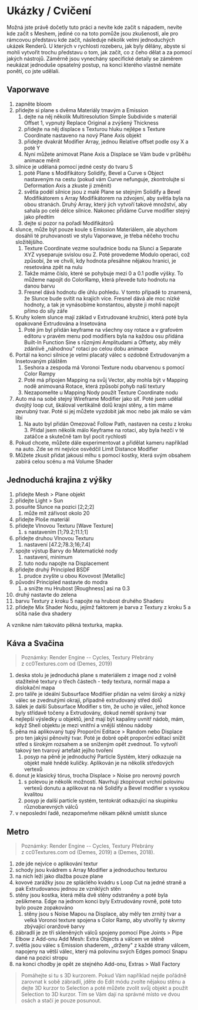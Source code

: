 # Ukázky / Cvičení

Možná jste právě dočetly tuto práci a nevíte kde začít s nápadem, nevíte kde začít s Meshem, jediné co na toto pomůže jsou zkušenosti, ale pro rámcovou představu kde začít, následuje několik velmi jednoduchých ukázek Renderů. U kterých v rychlosti rozeberu, jak byly dělány, abyste si mohli vytvořit trochu představu o tom, jak začít, co z čeho dělat a za pomocí jakých nástrojů. Záměrně jsou vynechány specifické detaily se záměrem neukázat jednoduše opsatelný postup, na konci kterého vlastně nemáte ponětí, co jste udělali.

## Vaporwave

1. zapněte bloom
2. přidejte si plane s dvěma Materiály tmavým a Emission
    1. dejte na něj několik Multiresolution Simple Subdivide s materiál Offset 1, vypnutý Replace Original a zvýšený Thickness
    1.  přidejte na něj displace s Texturou hluku nejlépe s Texture Coordinate nastaveno na nový Plane Axis objekt
    1.  přidejte dvakrát Modifier Array, jednou Relative offset podle osy X a poté Y
    1.  Nyní můžete animovat Plane Axis a Displace se Vám bude v průběhu animace měnit
3. silnice je udělaná pomocí jedné cesty do tvaru S
    1.  poté Plane s Modifikátory Solidify, Bevel a Curve s Object nastaveným na cestu (pokud vám Curve nefunguje, zkontrolujte si Deformation Axis a zkuste ji změnit)
    1.  světla podél silnice jsou z malé Plane se stejným Solidify a Bevel Modifikátorem s Array Modifikátorem na zdvojení, aby světla byla na obou stranách. Druhý Array, který jich vytvoří takové množství, aby sahala po celé délce silnice. Nakonec přidáme Curve modifier stejný jako předtím
    1.  dejte si pozor na pořadí Modifikátorů
4. slunce, může být pouze koule s Emission Materiálem, ale abychom dosáhli té pruhovanosti ve stylu Vaporwave, je třeba něčeho trochu složitějšího.
    1.  Texture Coordinate vezme souřadnice bodu na Slunci a Separate XYZ vyseparuje svislou osu Z. Poté provedeme Modulo operaci, což způsobí, že ve chvíli, kdy hodnota přesáhne nějakou hranici, je resetována zpět na nulu
    1.  Takže máme číslo, které se pohybuje mezi 0 a 0.1 podle výšky. To můžeme napojit do ColorRamp, která převede tuto hodnotu na danou barvu
    1.  Fresnel dává hodnotu dle úhlu pohledu. V tomto případě to znamená, že Slunce bude svítit na krajích více. Fresnel dává ale moc nízké hodnoty, a tak je vynásobíme konstantou, abyste ji mohli napojit přímo do síly záře
5. Kruhy kolem slunce mají základ v Extrudované kružnici, která poté byla opakované Extrudována a Insetována
    1.  Poté jim byl přidán keyframe na všechny osy rotace a v grafovém editoru v pravém menu pod modifiers byla na každou osu přidána Built-In Function Sine s různými Amplitudami a Offsety, aby měly zdánlivě „náhodnou" rotaci po celou dobu animace
6.  Portál na konci silnice je velmi placatý válec s ozdobně Extrudovaným a Insetovaným pláštěm
    1.  Seshora a zespoda má Voronoi Texture nodu obarvenou s pomocí Color Rampy
    1.  Poté má připojen Mapping na svůj Vector, aby mohla být v Mapping nodě animovaná Rotace, která způsobí pohyb naší textury
    1.  Nezapomeňte u Mapping Nody použít Texture Coordinate nodu
7. Auto má na sobě stejný Wireframe Modifier jako síť. Poté jsem udělal dvojitý loop cut, škáloval vertikálně dolů krajní stěny, a tím máme zevrubný tvar. Poté si jej můžete vyzdobit jak moc nebo jak málo se vám líbí
    1.  Na auto byl přidán Omezovač Follow Path, nastaven na cestu z kroku 3. Přidal jsem několik málo Keyframe na rotaci, aby byla hezčí v té zatáčce a skutečně tam byl pocit rychlosti
8. Pokud chcete, můžete dále experimentovat a přidělat kameru například na auto. Zde se mi nejvíce osvědčil Limit Distance Modifier
9.  Můžete zkusit přidat jakousi mlhu s pomocí kostky, která svým obsahem zabírá celou scénu a má Volume Shader

## Jednoduchá krajina z výšky

1. přidejte Mesh \> Plane objekt
2. přidejte Light \> Sun
3. posuňte Slunce na pozici \[2;2;2\]
    1.  může mít zářivost okolo 20
4. přidejte Ploše materiál
5. přidejte Vlnovou Texturu \[Wave Texture\]
    1.  s nastavením \[1;79.2;11.1;1\]
6.  přidejte druhou Vlnovou Texturu
    1.  nastavení \[47.2;78.3;16;7.4\]
7. spojte výstup Barvy do Matematické nody
    1.  nastavení, minimum
    1.  tuto nodu napojte na Displacement
8. přidejte druhý Principled BSDF
    1.  prudce zvyšte u obou Kovovost \[Metallic\]
9. původní Principled nastavte do modra
    1.  a snižte mu Hrubost \[Roughness\] asi na 0.3
10. druhý nastavte do zelena
11. barvu Textury z kroku 5 napojte na hrubost druhého Shaderu
12. přidejte Mix Shader Nodu, jejímž faktorem je barva z Textury z kroku 5 a sčítá naše dva shadery

A vznikne nám takováto pěkná texturka, mapka.

## Káva a Svačina

> Poznámky: Render Engine -- Cycles, Textury Přebrány z cc0Textures.com od (Demes, 2019)

1. deska stolu je jednoduchá plane s materiálem z image nod z volně stažitelné textury o třech částech - tedy textura, normál mapa a dislokační mapa
2. pro talíře je ideální Subsurface Modifiier přidán na velmi široký a nízký válec se zvednutými okraji, případně extrudovaný střed dolů
3. šálek je další Subsurface Modifier s tím, že ucho je válec, jehož konce byly střídavě točeny a Extrudovány, dokud neměl správný tvar
4. nejlepší výsledky u objektů, jenž mají být kapaliny uvnitř nádob, mám, když Shell objektu je mezi vnitřní a vnější stěnou nádoby
5. pěna má aplikovaný tupý Proporční Editace \> Random nebo Displace pro ten jakýsi pěnovitý tvar. Poté je dobré opět proporční editací snížit střed s širokým rozsahem a se sníženým opět zvednout. To vytvoří takový ten tvarový artefakt jejího tvoření
    1.  posyp na pěně je jednoduchý Particle Systém, který odkazuje na objekt malé hnědé kuličky. Aplikován je na několik středových vertexů
6.  donut je klasický tórus, trocha Displace \> Noise pro nerovný povrch
    1.  s polevou je několik možností. Navrhuji zkopírovat vrchní polovinu vertexů donutu a aplikovat na ně Solidify a Bevel modifier s vysokou kvalitou
    1.  posyp je další particle systém, tentokrát odkazující na skupinku různobarevných válců
7. v neposlední řadě, nezapomeňme někam pěkně umístit slunce

## Metro

> Poznámky: Render Engine -- Cycles, Textury Přebrány z cc0Textures.com od (Demes, 2019) a (Demes, 2018).

1. zde jde nejvíce o aplikování textur
2. schody jsou kvádrem s Array Modifier a jednoduchou texturou
3. na nich leží jako dlažba pouze plane
4. kovové zarážky jsou ze spláclého kvádru s Loop Cut na jedné straně a pak Extrudovanou jednou ze vzniklých stěn
5. stěny jsou kostka, která měla dvě stěny odstraněny a poté byla zešikmena. Edge na jednom konci byly Extrudovány rovně, poté toto bylo pouze zopakováno
    1.  stěny jsou s Noise Mapou na Displace, aby měly ten zrnitý tvar a velká Voronoi texture spojena s Color Ramp, aby utvořily ty skvrny zbývající oranžové barvy
6. zábradlí je ze tří skleněných válců spojeny pomocí Pipe Joints \> Pipe Elbow z Add-onu Add Mesh: Extra Objects a válcem ve stěně
7. světla jsou válec s Emission shaderem, „drženy" z každé strany válcem, napojeny na větší válec, který má polovinu svých Edges pomocí Snapu dané na pozici stropu
8. na konci chodby je opět ze stejného Add-onu, Extras \> Wall Factory

> Pomáhejte si tu s 3D kurzorem. Pokud Vám například nejde pořádně zarovnat k sobě zábradlí, jděte do Edit módu zvolte nějakou stěnu a dejte 3D kurzor to Selection a poté můžete zvolit svůj objekt a použít Selection to 3D kurzor. Tím se Vám dají na správné místo ve dvou osách a stačí je pouze posunout.
